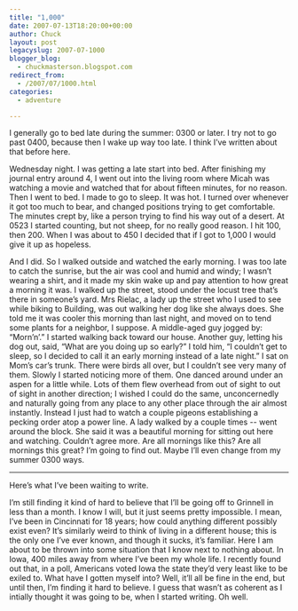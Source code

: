```yaml
---
title: "1,000"
date: 2007-07-13T18:20:00+00:00
author: Chuck
layout: post
legacyslug: 2007-07-1000
blogger_blog:
  - chuckmasterson.blogspot.com
redirect_from:
  - /2007/07/1000.html
categories:
  - adventure

---
```

I generally go to bed late during the summer: 0300 or later. I try not to go
past 0400, because then I wake up way too late. I think I’ve written about that
before here.

Wednesday night. I was getting a late start into bed. After finishing my
journal entry around 4, I went out into the living room where Micah was
watching a movie and watched that for about fifteen minutes, for no reason.
Then I went to bed. I made to go to sleep. It was hot. I turned over whenever
it got too much to bear, and changed positions trying to get comfortable. The
minutes crept by, like a person trying to find his way out of a desert. At 0523
I started counting, but not sheep, for no really good reason. I hit 100, then
200\. When I was about to 450 I decided that if I got to 1,000 I would give it
up as hopeless.

And I did. So I walked outside and watched the early morning. I was too late to
catch the sunrise, but the air was cool and humid and windy; I wasn’t wearing a
shirt, and it made my skin wake up and pay attention to how great a morning it
was. I walked up the street, stood under the locust tree that’s there in
someone’s yard. Mrs Rielac, a lady up the street who I used to see while biking
to Building, was out walking her dog like she always does. She told me it was
cooler this morning than last night, and moved on to tend some plants for a
neighbor, I suppose. A middle-aged guy jogged by: “Morn’n’.” I started walking
back toward our house. Another guy, letting his dog out, said, “What are you
doing up so early?” I told him, “I couldn’t get to sleep, so I decided to call
it an early morning instead of a late night.” I sat on Mom’s car’s trunk. There
were birds all over, but I couldn’t see very many of them. Slowly I started
noticing more of them. One danced around under an aspen for a little while.
Lots of them flew overhead from out of sight to out of sight in another
direction; I wished I could do the same, unconcernedly and naturally going from
any place to any other place through the air almost instantly. Instead I just
had to watch a couple pigeons establishing a pecking order atop a power line. A
lady walked by a couple times -- went around the block. She said it was a
beautiful morning for sitting out here and watching. Couldn’t agree more. Are
all mornings like this? Are all mornings this great? I’m going to find out.
Maybe I’ll even change from my summer 0300 ways.

* * *

Here’s what I’ve been waiting to write.

I’m still finding it kind of hard to believe that I’ll be going off to Grinnell
in less than a month. I know I will, but it just seems pretty impossible. I
mean, I’ve been in Cincinnati for 18 years; how could anything different
possibly exist even? It’s similarly weird to think of living in a different
house; this is the only one I’ve ever known, and though it sucks, it’s
familiar. Here I am about to be thrown into some situation that I know next to
nothing about. In Iowa, 400 miles away from where I’ve been my whole life. I
recently found out that, in a poll, Americans voted Iowa the state they’d very
least like to be exiled to. What have I gotten myself into? Well, it’ll all be
fine in the end, but until then, I’m finding it hard to believe. I guess that
wasn’t as coherent as I intially thought it was going to be, when I started
writing. Oh well.
